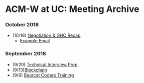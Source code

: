 # ACM-W at UC: Meeting Archive

### October 2018

- (10/18) [Negotiation & GHC Recap](https://docs.google.com/presentation/d/14n34dzseEsxv9rfZEIJRv47ShLZF8INAv8-RTPIqj5s/present?token=AC4w5VhmptMYB9FxGO6mlEI1piKhfn7vAA%3A1540057995800&includes_info_params=1#slide=id.g4488c35515_0_0)
  - [Example Email](https://docs.google.com/document/d/1PcSynazzqbiccLz_zIPsMyNzWRMFPZoqGUvA6AuMbDQ/edit?usp=sharing)

### September 2018

- (9/20) [Technical Interview Prep](https://docs.google.com/presentation/d/1ZDSI6ac5ungrZwZKB0PIB5967cY3BJjAQnz5cQTXU2M/present?noreplica=1&slide=id.p)
- (9/13)[Blockchain](https://www.youtube.com/watch?v=2dmQu18j8BY)
- (9/6) [Bearcat Coders Training](https://docs.google.com/presentation/d/1QLv3MvIvnFl2_HO3VmEkfXEuytH1MgMkeK__oGJqNIw/present?usp=sharing)
